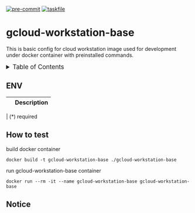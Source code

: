 <!-- markdownlint-disable MD041 -->
<!-- markdownlint-disable MD033 -->
<!-- markdownlint-disable MD028 -->

<!-- PROJECT SHIELDS -->
<!--
*** I'm using markdown "reference style" links for readability.
*** Reference links are enclosed in brackets [ ] instead of parentheses ( ).
*** See the bottom of this document for the declaration of the reference variables
*** for contributors-url, forks-url, etc. This is an optional, concise syntax you may use.
*** https://www.markdownguide.org/basic-syntax/#reference-style-links
-->

[![pre-commit][pre-commit-shield]][pre-commit-url]
[![taskfile][taskfile-shield]][taskfile-url]

# gcloud-workstation-base

This is basic config for cloud workstation image used for development under docker container with preinstalled commands.

<details>
  <summary style="font-size:1.2em;">Table of Contents</summary>
<!-- START doctoc generated TOC please keep comment here to allow auto update -->
<!-- DON'T EDIT THIS SECTION, INSTEAD RE-RUN doctoc TO UPDATE -->

- [ENV](#env)
- [How to test](#how-to-test)
- [Notice](#notice)

<!-- END doctoc generated TOC please keep comment here to allow auto update -->
</details>

## ENV

|     | Description |
| :-- | :---------- |

| (\*) required

## How to test

build docker container

```console
docker build -t gcloud-workstation-base ./gcloud-workstation-base
```

run gcloud-workstation-base container

```console
docker run --rm -it --name gcloud-workstation-base gcloud-workstation-base
```

## Notice

<!-- MARKDOWN LINKS & IMAGES -->
<!-- https://www.markdownguide.org/basic-syntax/#reference-style-links -->

<!-- Links -->

<!-- Badges -->

[pre-commit-shield]: https://img.shields.io/badge/pre--commit-enabled-brightgreen?logo=pre-commit&style=for-the-badge
[pre-commit-url]: https://github.com/pre-commit/pre-commit
[taskfile-url]: https://taskfile.dev/
[taskfile-shield]: https://img.shields.io/badge/Taskfile-Enabled-brightgreen?logoColor=white&style=for-the-badge

<!-- TBD -->

